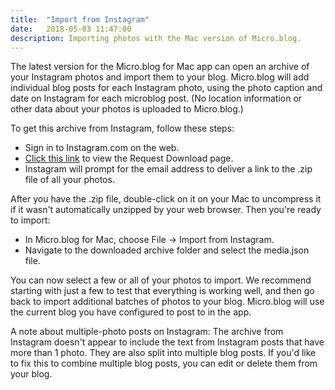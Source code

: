```yaml
---
title:  "Import from Instagram"
date:   2018-05-03 11:47:00
description: Importing photos with the Mac version of Micro.blog.
---
```


The latest version for the Micro.blog for Mac app can open an archive of your Instagram photos and import them to your blog. Micro.blog will add individual blog posts for each Instagram photo, using the photo caption and date on Instagram for each microblog post. (No location information or other data about your photos is uploaded to Micro.blog.)

To get this archive from Instagram, follow these steps:

* Sign in to Instagram.com on the web.
* [Click this link](https://www.instagram.com/download/request/) to view the Request Download page.
* Instagram will prompt for the email address to deliver a link to the .zip file of all your photos.

After you have the .zip file, double-click on it on your Mac to uncompress it if it wasn't automatically unzipped by your web browser. Then you're ready to import:

* In Micro.blog for Mac, choose File → Import from Instagram.
* Navigate to the downloaded archive folder and select the media.json file.

You can now select a few or all of your photos to import. We recommend starting with just a few to test that everything is working well, and then go back to import additional batches of photos to your blog. Micro.blog will use the current blog you have configured to post to in the app.

A note about multiple-photo posts on Instagram: The archive from Instagram doesn't appear to include the text from Instagram posts that have more than 1 photo. They are also split into multiple blog posts. If you'd like to fix this to combine multiple blog posts, you can edit or delete them from your blog.